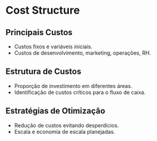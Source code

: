 # Cost Structure

## Principais Custos

- Custos fixos e variáveis iniciais.
- Custos de desenvolvimento, marketing, operações, RH.

## Estrutura de Custos

- Proporção de investimento em diferentes áreas.
- Identificação de custos críticos para o fluxo de caixa.

## Estratégias de Otimização

- Redução de custos evitando desperdícios.
- Escala e economia de escala planejadas.
